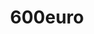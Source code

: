 ---
title: 600euro
crosslinks:
- Kopiernudeln
- de
- ausderschleife
- ScheisseDieRedditSagt
- xkcd
- DMT
- europe
- TotallyNotAliens
- the_schulz
- kreiswichs
---
